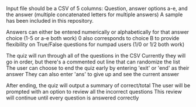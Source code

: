 Input file should be a CSV of 5 columns: Question, answer options a-e, and the answer (multiple concatenated letters for multiple answers)
A sample has been included in this repository.

Answers can either be entered numerically or alphabetically for that answer choice (1-5 or a-e both work)
0 also corresponds to choice B to provide flexibility on True/False questions for numpad users (1/0 or 1/2 both work)

The quiz will run through all of the questions in the CSV
Currently they will go in order, but there's a commented out line that can randomize the list
The user can choose to end the quiz early by entering 'exit' or 'end' as their answer
They can also enter 'ans' to give up and see the current answer

After ending, the quiz will output a summary of correct/total
The user will be prompted with an option to review all the incorrect questions
This review will continue until every question is answered correctly
